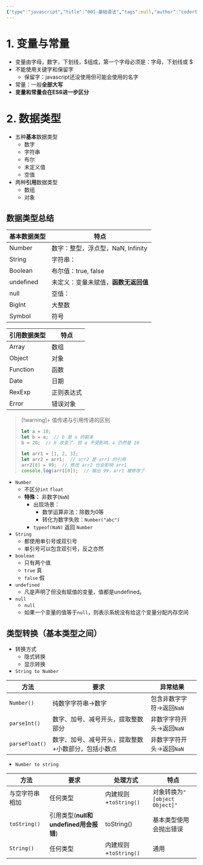 ```yaml
---
{"type":"javascript","title":"001-基础语法","tags":null,"author":"codertoro","establish":"2025-04-05","update":"2025-04-05","dg-publish":true,"permalink":"/Projects/003-JavaScript/001-数据类型/","dgPassFrontmatter":true,"created":"2025-04-05T14:51:38.403+08:00","updated":"2025-04-05T20:09:30.149+08:00"}
---
```


# 1. 变量与常量
- 变量由字母，数字，下划线，$组成，第一个字母必须是：字母，下划线或 $
- 不能使用关键字和保留字
	- 保留字：javascript还没使用但可能会使用的名字
- 常量：一般**全部大写**
- **变量和常量会在ES6进一步区分**
# 2. 数据类型
- 五种**基本**数据类型
	- 数字
	- 字符串
	- 布尔
	- 未定义值
	- 空值
- 两种**引用**数据类型
	- 数组
	- 对象

## 数据类型总结

| 基本数据类型    | 特点                      |
| --------- | ----------------------- |
| Number    | 数字：整型，浮点型，NaN, Infinity |
| String    | 字符串：                    |
| Boolean   | 布尔值：true,  false        |
| undefined | 未定义：变量未赋值，**函数无返回值**    |
| null      | 空值：                     |
| BigInt    | 大整数                     |
| Symbol    | 符号                      |

| 引用数据类型   | 特点    |
| -------- | ----- |
| Array    | 数组    |
| Object   | 对象    |
| Function | 函数    |
| Date     | 日期    |
| RexExp   | 正则表达式 |
| Error    | 错误对象  |
> [!warning]+ 值传递与引用传递的区别
> ```javascript
> let a = 10;
> let b = a;  // b 是 a 的副本
> b = 20;  // b 改变了，但 a 不受影响，a 仍然是 10
> ```
>```javascript
> let arr1 = [1, 2, 3];
>let arr2 = arr1;  // arr2 是 arr1 的引用
>arr2[0] = 99;  // 修改 arr2 也会影响 arr1
>console.log(arr1[0]);  // 输出 99，arr1 被修改了
> ```
- `Number`
	- 不区分`int`  `float`
	- **特殊：** 非数字(`NaN`)
		- 出现场景：
			- 数学运算非法：除数为0等
			- 转化为数字失败：`Number("abc")`
		- `typeof(NaN)` 返回 `Number` 
- `String`
	- 都使用单引号或双引号
	- 单引号可以包含双引号，反之亦然
- `boolean`
	- 只有两个值
	- `true`  真
	- `false` 假
- `undefined`
	- 凡是声明了但没有赋值的变量，值都是undefined。
- `null`
	- `null`
	- 如果一个变量的值等于`null`，则表示系统没有给这个变量分配内存空间

## 类型转换（基本类型之间）
- 转换方式
	- 隐式转换
	- 显示转换
- `String to Number`


| 方法             | 要求                         | 异常结果             |
| -------------- | -------------------------- | ---------------- |
| `Number()`     | 纯数字字符串->数字                 | 包含非数字字符->返回`NaN` |
| `parseInt()`   | 数字、加号、减号开头，提取整数部分          | 非数字字符开头->返回`NaN` |
| `parseFloat()` | 数字、加号、减号开头，提取整数+小数部分，包括小数点 | 非数字字符开头->返回`NaN` |
- `Number to string`

| 方法           | 要求                           | 处理方式              | 特点                       |
| ------------ | ---------------------------- | ----------------- | ------------------------ |
| 与空字符串相加      | 任何类型                         | 内建规则+`toString()` | 对象转换为`"[object Object]"` |
| `toString()` | 引用类型(**null和undefined用会报错**) | toString()        | 基本类型使用会抛出错误              |
| `String()`   | 任何类型                         | 内建规则+`toString()` | 通用                       |

